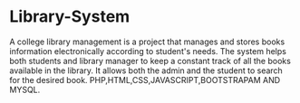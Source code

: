 # Library-System
A college library management is a project that manages and stores books information electronically according to student's needs. The system helps both students and library manager to keep a constant track of all the books available in the library. It allows both the admin and the student to search for the desired book.
PHP,HTML,CSS,JAVASCRIPT,BOOTSTRAPAM AND MYSQL.
